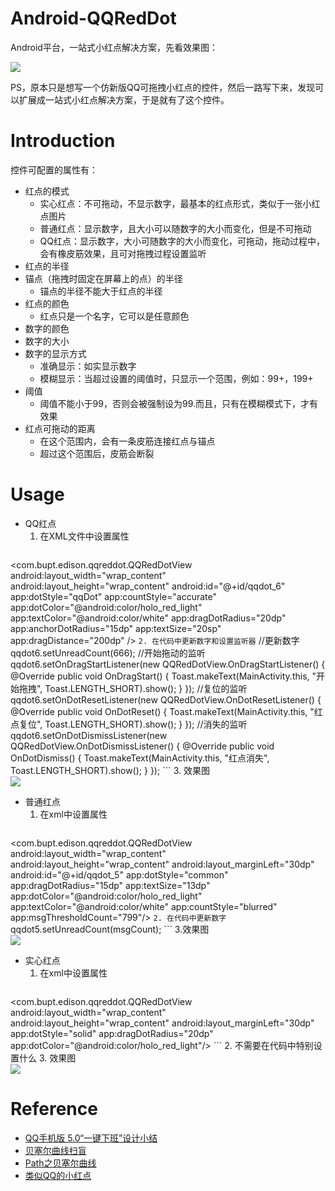 # Android-QQRedDot
Android平台，一站式小红点解决方案，先看效果图：

![](https://github.com/kanglongba/QQRedDot/blob/master/screenshot/QQRedDotView.gif)

PS，原本只是想写一个仿新版QQ可拖拽小红点的控件，然后一路写下来，发现可以扩展成一站式小红点解决方案，于是就有了这个控件。



# Introduction

控件可配置的属性有：

* 红点的模式
    * 实心红点：不可拖动，不显示数字，最基本的红点形式，类似于一张小红点图片
    * 普通红点：显示数字，且大小可以随数字的大小而变化，但是不可拖动
    * QQ红点：显示数字，大小可随数字的大小而变化，可拖动，拖动过程中，会有橡皮筋效果，且可对拖拽过程设置监听
* 红点的半径
* 锚点（拖拽时固定在屏幕上的点）的半径
    * 锚点的半径不能大于红点的半径
* 红点的颜色
    * 红点只是一个名字，它可以是任意颜色
* 数字的颜色
* 数字的大小
* 数字的显示方式
    * 准确显示：如实显示数字
    * 模糊显示：当超过设置的阈值时，只显示一个范围，例如：99+，199+
* 阈值
    * 阈值不能小于99，否则会被强制设为99.而且，只有在模糊模式下，才有效果
* 红点可拖动的距离
    * 在这个范围内，会有一条皮筋连接红点与锚点
    * 超过这个范围后，皮筋会断裂


# Usage

* QQ红点
    1. 在XML文件中设置属性
    ```
<com.bupt.edison.qqreddot.QQRedDotView
    android:layout_width="wrap_content"
    android:layout_height="wrap_content"
    android:id="@+id/qqdot_6"
    app:dotStyle="qqDot"
    app:countStyle="accurate"
    app:dotColor="@android:color/holo_red_light"
    app:textColor="@android:color/white"
    app:dragDotRadius="20dp"
    app:anchorDotRadius="15dp"
    app:textSize="20sp"
    app:dragDistance="200dp" />
    ```
    2. 在代码中更新数字和设置监听器
    ```
    //更新数字
    qqdot6.setUnreadCount(666);
    //开始拖动的监听
    qqdot6.setOnDragStartListener(new QQRedDotView.OnDragStartListener() {
        @Override
        public void OnDragStart() {
            Toast.makeText(MainActivity.this, "开始拖拽", Toast.LENGTH_SHORT).show();
        }
    });
    //复位的监听
    qqdot6.setOnDotResetListener(new QQRedDotView.OnDotResetListener() {
        @Override
        public void OnDotReset() {
            Toast.makeText(MainActivity.this, "红点复位", Toast.LENGTH_SHORT).show();
        }
    });
    //消失的监听
    qqdot6.setOnDotDismissListener(new QQRedDotView.OnDotDismissListener() {
        @Override
        public void OnDotDismiss() {
            Toast.makeText(MainActivity.this, "红点消失", Toast.LENGTH_SHORT).show();
        }
    });
    ```
    3. 效果图  
![](https://github.com/kanglongba/QQRedDot/blob/master/screenshot/QQRedDotView_qqdot.gif)

* 普通红点
    1. 在xml中设置属性
    ```
<com.bupt.edison.qqreddot.QQRedDotView
    android:layout_width="wrap_content"
    android:layout_height="wrap_content"
    android:layout_marginLeft="30dp"
    android:id="@+id/qqdot_5"
    app:dotStyle="common"
    app:dragDotRadius="15dp"
    app:textSize="13dp"
    app:dotColor="@android:color/holo_red_light"
    app:textColor="@android:color/white"
    app:countStyle="blurred"
    app:msgThresholdCount="799"/>
    ```
    2. 在代码中更新数字
    ```
    qqdot5.setUnreadCount(msgCount);
    ```
    3.效果图  
    ![](https://github.com/kanglongba/QQRedDot/blob/master/screenshot/QQRedDotView_updateMsgCount.gif)
    
* 实心红点
    1. 在xml中设置属性
    ```
<com.bupt.edison.qqreddot.QQRedDotView
    android:layout_width="wrap_content"
    android:layout_height="wrap_content"
    android:layout_marginLeft="30dp"
    app:dotStyle="solid"
    app:dragDotRadius="20dp"
    app:dotColor="@android:color/holo_red_light"/>
    ```
    2. 不需要在代码中特别设置什么
    3. 效果图  
    ![](https://github.com/kanglongba/QQRedDot/blob/master/screenshot/QQRedDotView_solid.png)

    
# Reference

* [QQ手机版 5.0“一键下班”设计小结](https://isux.tencent.com/qq-mobile-off-duty.html)
* [贝塞尔曲线扫盲](http://www.html-js.com/article/1628)
* [Path之贝塞尔曲线](https://github.com/GcsSloop/AndroidNote/blob/master/CustomView/Advance/%5B6%5DPath_Bezier.md)
* [类似QQ的小红点](https://github.com/mabeijianxi/stickyDots)



